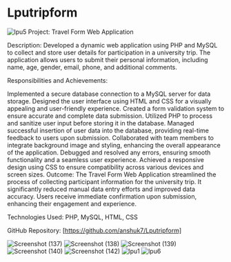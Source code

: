 # Lputripform
![lpu5](https://github.com/anshuk7/Lputripform/assets/82932368/f57c7242-1d2c-4dc3-adf6-87f5e45dbc2a)
Project: Travel Form Web Application

Description:
Developed a dynamic web application using PHP and MySQL to collect and store user details for participation in a university trip. The application allows users to submit their personal information, including name, age, gender, email, phone, and additional comments.

Responsibilities and Achievements:

Implemented a secure database connection to a MySQL server for data storage.
Designed the user interface using HTML and CSS for a visually appealing and user-friendly experience.
Created a form validation system to ensure accurate and complete data submission.
Utilized PHP to process and sanitize user input before storing it in the database.
Managed successful insertion of user data into the database, providing real-time feedback to users upon submission.
Collaborated with team members to integrate background image and styling, enhancing the overall appearance of the application.
Debugged and resolved any errors, ensuring smooth functionality and a seamless user experience.
Achieved a responsive design using CSS to ensure compatibility across various devices and screen sizes.
Outcome:
The Travel Form Web Application streamlined the process of collecting participant information for the university trip. It significantly reduced manual data entry efforts and improved data accuracy. Users receive immediate confirmation upon submission, enhancing their engagement and experience.

Technologies Used:
PHP, MySQL, HTML, CSS

GitHub Repository:
[https://github.com/anshuk7/Lputripform]



![Screenshot (137)](https://github.com/anshuk7/Lputripform/assets/82932368/106e53b2-5676-4542-8aa9-d9dc56fa2080)
![Screenshot (138)](https://github.com/anshuk7/Lputripform/assets/82932368/eda87c86-27fb-4070-9035-178896b1fe37)
![Screenshot (139)](https://github.com/anshuk7/Lputripform/assets/82932368/a128ab12-819e-40b7-88de-a75cec0d00ea)
![Screenshot (140)](https://github.com/anshuk7/Lputripform/assets/82932368/257a2763-27f8-4211-ac51-657e6ceffa02)
![Screenshot (142)](https://github.com/anshuk7/Lputripform/assets/82932368/e53629c3-50f7-4af9-948d-06c64f2e5f17)
![lpu1](https://github.com/anshuk7/Lputripform/assets/82932368/6aaa8a0b-17bc-47d1-bb2b-e45cdb2fb564)
![lpu6](https://github.com/anshuk7/Lputripform/assets/82932368/0b13d26c-91b4-498a-95e1-da94fc86b0ab)
